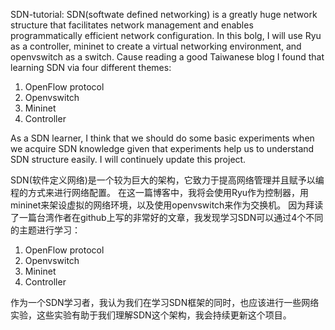 SDN-tutorial:
SDN(softwate defined networking) is a greatly huge network structure that facilitates network management and enables 
programmatically efficient network configuration.
In this bolg, I will use Ryu as a controller, mininet to create a virtual networking environment, and openvswitch as a switch.
Cause reading a good Taiwanese blog I found that learning SDN via four different themes:
1. OpenFlow protocol
2. Openvswitch
3. Mininet
4. Controller

As a SDN learner, I think that we should do some basic experiments when we acquire SDN knowledge given that experiments help us to
understand SDN structure easily. I will continuely update this project.

SDN(软件定义网络)是一个较为巨大的架构，它致力于提高网络管理并且赋予以编程的方式来进行网络配置。
在这一篇博客中，我将会使用Ryu作为控制器，用mininet来架设虚拟的网络环境，以及使用openvswitch来作为交换机。
因为拜读了一篇台湾作者在github上写的非常好的文章，我发现学习SDN可以通过4个不同的主题进行学习：
1. OpenFlow protocol
2. Openvswitch
3. Mininet
4. Controller

作为一个SDN学习者，我认为我们在学习SDN框架的同时，也应该进行一些网络实验，这些实验有助于我们理解SDN这个架构，我会持续更新这个项目。
